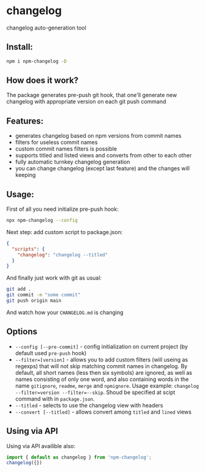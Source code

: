 # changelog

changelog auto-generation tool

## Install:

```sh
npm i npm-changelog -D
```

## How does it work?

The package generates pre-push git hook, that one'll generate new changelog with appropriate version on each git push command

## Features: 
- generates changelog based on npm versions from commit names
- filters for useless commit names
- custom commit names filters is possible
- supports titled and listed views and converts from other to each other
- fully automatic turnkey changelog generation
- you can change changelog (except last feature) and the changes will keeping

## Usage: 

First of all you need initialize pre-push hook:
```sh
npx npm-changelog --config
```

Next step: add custom script to package.json: 

```json
{
  "scripts": {
    "changelog": "changelog --titled"
  }
}
```

And finally just work with git as usual:

```sh
git add . 
git commit -m "some commit"
git push origin main
```

And watch how your `CHANGELOG.md` is changing

## Options

- `--config [--pre-commit]` - config initialization on current project (by default used `pre-push` hook)
- `--filter=[version]` - allows you to add custom filters (will useing as regexps) that will not skip matching commit names in changelog. By default, all short names (less then six symbols) are ignored, as well as names consisting of only one word, and also containing words in the name 
`gitignore`, `readme`, `merge` and `npmignore`. Usage example: `changelog --filter=version --filter=--skip`. Shoud be specified at scipt command with in `package.json`.
- `--titled` - selects to use the changelog view with headers
- `--convert [--titled]` - allows convert among `titled` and `lined` views

## Using via API

Using via API availible also:

```ts
import { default as changelog } from 'npm-changelog';
changelog({})
```
